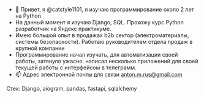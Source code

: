 - 👋 Привет, я @catstyle1101, я изучаю программирование около 2 лет на Python
- На данный момент я изучаю Django, SQL. Прохожу курс Python разработчик на Яндекс практикуме.
- Имею большой опыт в продажах b2b сектор (электроматериалы, системы безопасности). Работаю руководителем отдела продаж в крупной компании
- Программирование начал изучать, для автоматизации своей работы, затянуло ужасно. написал несколько приложений для своей текущей работы с интерфейсом в телеграмм.
- 📫 Адрес электронной почты для связи anton.m.rus@gmail.com

Стек: Django, aiogram, pandas, fastapi, sqlalchemy

<!---
catstyle1101/catstyle1101 is a ✨ special ✨ repository because its `README.md` (this file) appears on your GitHub profile.
You can click the Preview link to take a look at your changes.
--->
